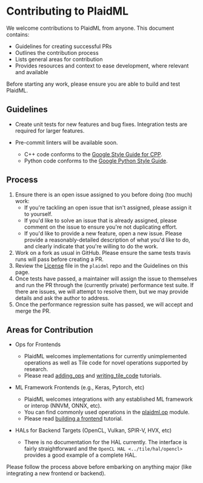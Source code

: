 # Contributing to PlaidML

We welcome contributions to PlaidML from anyone. This document contains:

* Guidelines for creating successful PRs
* Outlines the contribution process
* Lists general areas for contribution
* Provides resources and context to ease development, where relevant and
  available

Before starting any work, please ensure you are able to build and test PlaidML.


## Guidelines

* Create unit tests for new features and bug fixes. Integration tests are
  required for larger features.

* Pre-commit linters will be available soon.

  * C++ code conforms to the [Google Style Guide for CPP].
  * Python code conforms to the [Google Python Style Guide].

## Process

1. Ensure there is an open issue assigned to you before doing (too much) work:
   * If you're tackling an open issue that isn't assigned, please assign it to
     yourself.
   * If you'd like to solve an issue that is already assigned, please comment
     on the issue to ensure you're not duplicating effort.
   * If you'd like to provide a new feature, open a new issue. Please provide a
     reasonably-detailed description of what you'd like to do, and clearly
     indicate that you're willing to do the work.
1. Work on a fork as usual in GitHub. Please ensure the same tests travis runs
   will pass before creating a PR.
1. Review the [License] file in the ``plaidml`` repo and the Guidelines on this
page.
1. Once tests have passed, a maintainer will assign the issue to themselves and
   run the PR through the (currently private) performance test suite. If there
   are issues, we will attempt to resolve them, but we may provide details and
   ask the author to address.
1. Once the performance regression suite has passed, we will accept and merge
   the PR.

## Areas for Contribution

* Ops for Frontends
  * PlaidML welcomes implementations for currently unimplemented operations as
    well as Tile code for novel operations supported by research.
  * Please read [adding_ops](adding_ops.md) and
  [writing_tile_code](writing_tile_code.md) tutorials.


* ML Framework Frontends (e.g., Keras, Pytorch, etc)
  * PlaidML welcomes integrations with any established ML framework or interop
    (NNVM, ONNX, etc).
  * You can find commonly used operations in the
    [plaidml.op](api/plaidml.op.rst) module.
  * Please read [building a frontend](building_a_frontend.md) tutorial.


* HALs for Backend Targets (OpenCL, Vulkan, SPIR-V, HVX, etc)
  * There is no documentation for the HAL currently. The interface is fairly
    straightforward and the `OpenCL HAL <../tile/hal/opencl>` provides a good
    example of a complete HAL.

Please follow the process above before embarking on anything major (like
integrating a new frontend or backend).


[Google Style Guide for CPP]: https://google.github.io/styleguide/cppguide.html
[Google Python Style Guide]: https://google.github.io/styleguide/pyguide.html
[License]: https://raw.githubusercontent.com/plaidml/plaidml/master/LICENSE
